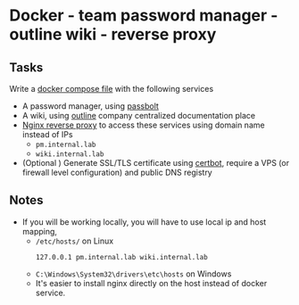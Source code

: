 # Docker - team password manager - outline wiki - reverse proxy 

## Tasks
Write a [docker compose file](https://docs.docker.com/compose/compose-file/compose-file-v3/) with the following services
- A password manager, using [passbolt](https://www.passbolt.com/)
- A wiki, using [outline](https://www.getoutline.com/) company centralized documentation place
- [Nginx reverse proxy](https://docs.nginx.com/nginx/admin-guide/web-server/reverse-proxy/) to access these services using domain name instead of IPs
  - `pm.internal.lab`
  - `wiki.internal.lab`
- (Optional ) Generate SSL/TLS certificate using [certbot](https://certbot.eff.org/), require a VPS (or firewall level configuration) and public DNS registry

## Notes
- If you will be working locally, you will have to use local ip and host mapping,
   - `/etc/hosts/` on Linux 
      ```
      127.0.0.1 pm.internal.lab wiki.internal.lab
      ```
   - `C:\Windows\System32\drivers\etc\hosts` on Windows
   - It's easier to install nginx directly on the host instead of docker service.